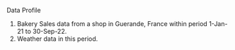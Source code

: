 Data Profile

1. Bakery Sales data from a shop in Guerande, France within period 1-Jan-21 to 30-Sep-22.
2. Weather data in this period.
